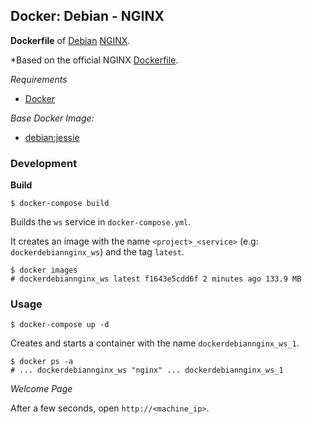 ## Docker: Debian - NGINX

**Dockerfile** of [Debian](https://www.debian.org/) [NGINX](https://www.nginx.com/).

*Based on the official NGINX [Dockerfile](https://github.com/nginxinc/docker-nginx).

*Requirements*
- [Docker](https://www.docker.com/) 

*Base Docker Image:*
- [debian:jessie](https://hub.docker.com/_/debian/)

### Development

**Build**
    
    $ docker-compose build

Builds the `ws` service in `docker-compose.yml`.

It creates an image with the name `<project>_<service>` (e.g: `dockerdebiannginx_ws`) and the tag `latest`.

    $ docker images
    # dockerdebiannginx_ws latest f1643e5cdd6f 2 minutes ago 133.9 MB

### Usage

    $ docker-compose up -d

Creates and starts a container with the name `dockerdebiannginx_ws_1`.

    $ docker ps -a
    # ... dockerdebiannginx_ws "nginx" ... dockerdebiannginx_ws_1

*Welcome Page*

After a few seconds, open `http://<machine_ip>`.
